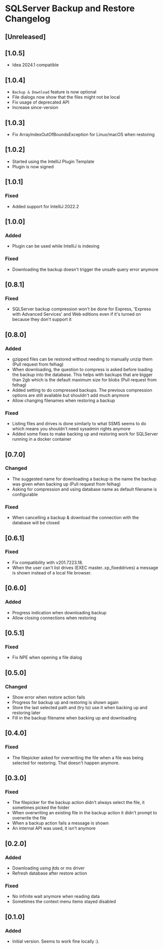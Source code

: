 # SQLServer Backup and Restore Changelog

## [Unreleased]

## [1.0.5]
- Idea 2024.1 compatible

## [1.0.4]
- `Backup & Download` feature is now optional
- File dialogs now show that the files might not be local
- Fix usage of deprecated API
- Increase since-version

## [1.0.3]
- Fix ArrayIndexOutOfBoundsException for Linux/macOS when restoring

## [1.0.2]
- Started using the IntelliJ Plugin Template
- Plugin is now signed

## [1.0.1]
### Fixed
- Added support for IntelliJ 2022.2

## [1.0.0]
### Added
- Plugin can be used while IntelliJ is indexing

### Fixed
- Downloading the backup doesn't trigger the unsafe query error anymore

## [0.8.1]
### Fixed
- SQLServer backup compression won't be done for Express, 'Express with Advanced Services' and Web editions even if it's turned on because they don't support it

## [0.8.0]
### Added
- gzipped files can be restored without needing to manually unzip them (Pull request from felhag)
- When downloading, the question to compress is asked before loading the backup into the database. This helps with backups that are bigger than 2gb which is the default maximum size for blobs (Pull request from felhag)
- Added setting to do compressed backups. The previous compression options are still available but shouldn't add much anymore
- Allow changing filenames when restoring a backup

### Fixed
- Listing files and drives is done similarly to what SSMS seems to do which means you shouldn't need sysadmin rights anymore
- Added some fixes to make backing up and restoring work for SQLServer running in a docker container

## [0.7.0]
### Changed
- The suggested name for downloading a backup is the name the backup was given when backing up (Pull request from felhag)
- Asking for compression and using database name as default filename is configurable

### Fixed
- When cancelling a backup & download the connection with the database will be closed

## [0.6.1]
### Fixed
- Fix compatibility with v201.7223.18.
- When the user can't list drives (EXEC master..xp_fixeddrives) a message is shown instead of a local file browser.

## [0.6.0]
### Added
- Progress indication when downloading backup
- Allow closing connections when restoring

## [0.5.1]
### Fixed
- Fix NPE when opening a file dialog

## [0.5.0]
### Changed
- Show error when restore action fails
- Progress for backup up and restoring is shown again
- Store the last selected path and (try to) use it when backing up and restoring later
- Fill in the backup filename when backing up and downloading

## [0.4.0]
### Fixed
- The filepicker asked for overwriting the file when a file was being selected for restoring. That doesn't happen anymore.

## [0.3.0]
### Fixed
- The filepicker for the backup action didn't always select the file, it sometimes picked the folder
- When overwriting an existing file in the backup action it didn't prompt to overwrite the file
- When a backup action fails a message is shown
- An internal API was used, it isn't anymore

## [0.2.0]
### Added
- Downloading using jtds or ms driver
- Refresh database after restore action

### Fixed
- No infinite wait anymore when reading data
- Sometimes the context menu items stayed disabled

## [0.1.0]
### Added
- Initial version. Seems to work fine locally :).